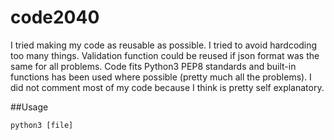 # code2040
I tried making my code as reusable as possible. I tried to avoid hardcoding too many things. Validation function could be reused if json format was the same for all problems. Code fits Python3 PEP8 standards and built-in functions has been used where possible (pretty much all the problems). I did not comment most of my code because I think is pretty self explanatory.

##Usage
```
python3 [file]
```
